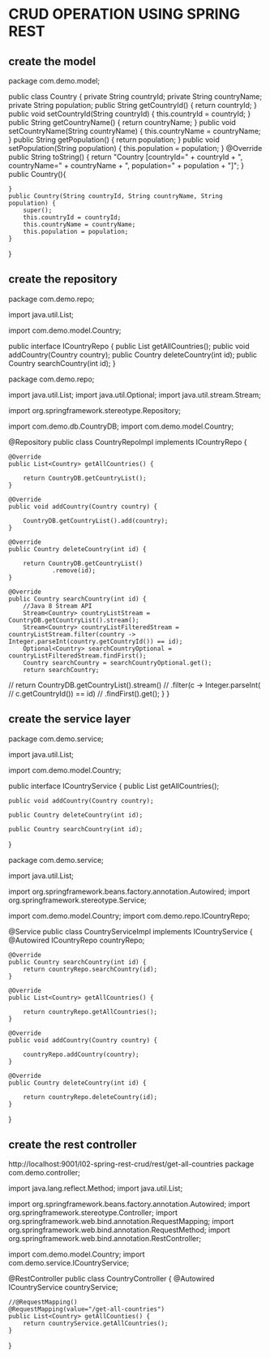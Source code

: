 # CRUD OPERATION USING SPRING REST
## create the model
package com.demo.model;

public class Country {
	private String countryId;
	private String countryName;
	private String population;
	public String getCountryId() {
		return countryId;
	}
	public void setCountryId(String countryId) {
		this.countryId = countryId;
	}
	public String getCountryName() {
		return countryName;
	}
	public void setCountryName(String countryName) {
		this.countryName = countryName;
	}
	public String getPopulation() {
		return population;
	}
	public void setPopulation(String population) {
		this.population = population;
	}
	@Override
	public String toString() {
		return "Country [countryId=" + countryId + ", countryName="
				+ countryName + ", population=" + population + "]";
	}
	public Country(){
		
	}
	public Country(String countryId, String countryName, String population) {
		super();
		this.countryId = countryId;
		this.countryName = countryName;
		this.population = population;
	}

}

## create the repository
package com.demo.repo;

import java.util.List;

import com.demo.model.Country;

public interface ICountryRepo {
	public List<Country> getAllCountries();
	public void addCountry(Country country);
	public Country deleteCountry(int id);
	public Country searchCountry(int id);
}

package com.demo.repo;

import java.util.List;
import java.util.Optional;
import java.util.stream.Stream;

import org.springframework.stereotype.Repository;

import com.demo.db.CountryDB;
import com.demo.model.Country;

@Repository
public class CountryRepoImpl
		implements ICountryRepo {

	@Override
	public List<Country> getAllCountries() {

		return CountryDB.getCountryList();
	}

	@Override
	public void addCountry(Country country) {

		CountryDB.getCountryList().add(country);
	}

	@Override
	public Country deleteCountry(int id) {

		return CountryDB.getCountryList()
				.remove(id);
	}

	@Override
	public Country searchCountry(int id) {
		//Java 8 Stream API
		Stream<Country> countryListStream = CountryDB.getCountryList().stream();
		Stream<Country> countryListFilteredStream = countryListStream.filter(country -> Integer.parseInt(country.getCountryId()) == id);
		Optional<Country> searchCountryOptional = countryListFilteredStream.findFirst();
		Country searchCountry = searchCountryOptional.get();
		return searchCountry;
		
//	return CountryDB.getCountryList().stream()
//	.filter(c -> Integer.parseInt(
//			c.getCountryId()) == id)
//	.findFirst().get();
	}
}


## create the service layer
package com.demo.service;

import java.util.List;

import com.demo.model.Country;

public interface ICountryService {
	public List<Country> getAllCountries();

	public void addCountry(Country country);

	public Country deleteCountry(int id);

	public Country searchCountry(int id);
}

package com.demo.service;

import java.util.List;

import org.springframework.beans.factory.annotation.Autowired;
import org.springframework.stereotype.Service;

import com.demo.model.Country;
import com.demo.repo.ICountryRepo;

@Service
public class CountryServiceImpl
		implements ICountryService {
	@Autowired
	ICountryRepo countryRepo;

	@Override
	public Country searchCountry(int id) {
		return countryRepo.searchCountry(id);
	}

	@Override
	public List<Country> getAllCountries() {

		return countryRepo.getAllCountries();
	}

	@Override
	public void addCountry(Country country) {

		countryRepo.addCountry(country);
	}

	@Override
	public Country deleteCountry(int id) {

		return countryRepo.deleteCountry(id);
	}

}


## create the rest controller
http://localhost:9001/l02-spring-rest-crud/rest/get-all-countries
package com.demo.controller;

import java.lang.reflect.Method;
import java.util.List;

import org.springframework.beans.factory.annotation.Autowired;
import org.springframework.stereotype.Controller;
import org.springframework.web.bind.annotation.RequestMapping;
import org.springframework.web.bind.annotation.RequestMethod;
import org.springframework.web.bind.annotation.RestController;

import com.demo.model.Country;
import com.demo.service.ICountryService;

@RestController
public class CountryController {
	@Autowired
	ICountryService countryService;

	//@RequestMapping()
	@RequestMapping(value="/get-all-countries")
	public List<Country> getAllCounties() {
		return countryService.getAllCountries();
	}
}
